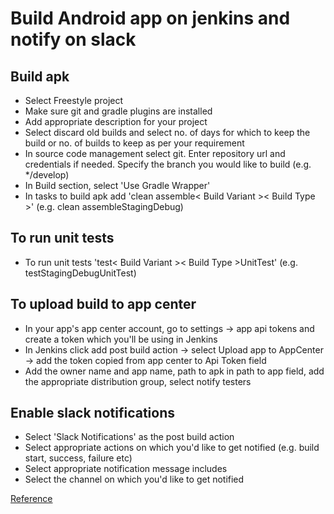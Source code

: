 # Build Android app on jenkins and notify on slack

## Build apk

- Select Freestyle project
- Make sure git and gradle plugins are installed
- Add appropriate description for your project
- Select discard old builds and select no. of days for which to keep the build or no. of builds to keep as per your requirement
- In source code management select git. Enter repository url and credentials if needed. Specify the branch you would like to build (e.g. */develop)
- In Build section, select 'Use Gradle Wrapper' 
- In tasks to build apk add 'clean assemble< Build Variant >< Build Type >' (e.g. clean assembleStagingDebug)
  
## To run unit tests
  
- To run unit tests 'test< Build Variant >< Build Type >UnitTest' (e.g. testStagingDebugUnitTest)
  
## To upload build to app center
  
- In your app's app center account, go to settings -> app api tokens and create a token which you'll be using in Jenkins
- In Jenkins click add post build action -> select Upload app to AppCenter -> add the token copied from app center to Api Token field
- Add the owner name and app name, path to apk in path to app field, add the appropriate distribution group, select notify testers

## Enable slack notifications

- Select 'Slack Notifications' as the post build action
- Select appropriate actions on which you'd like to get notified (e.g. build start, success, failure etc)
- Select appropriate notification message includes
- Select the channel on which you'd like to get notified

[Reference](https://bugfender.com/blog/how-to-add-your-first-android-job-to-jenkins/amp/)
